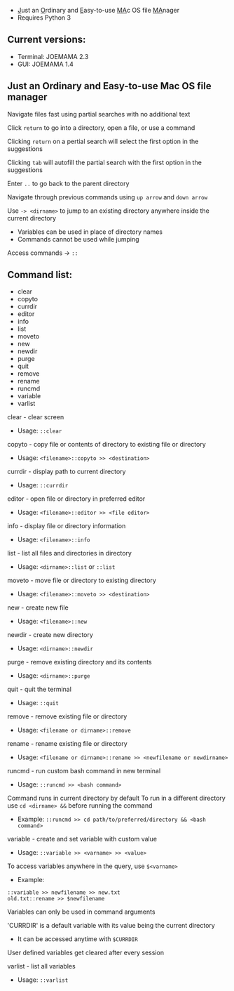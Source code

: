 - <ins>J</ins>ust an <ins>O</ins>rdinary and <ins>E</ins>asy-to-use <ins>MA</ins>c OS file <ins>MA</ins>nager
- Requires Python 3

## Current versions:
- Terminal: JOEMAMA 2.3
- GUI: JOEMAMA 1.4
  
## Just an Ordinary and Easy-to-use Mac OS file manager
Navigate files fast using partial searches with no additional text

Click `return` to go into a directory, open a file, or use a command

Clicking `return` on a pertial search will select the first option in the suggestions

Clicking `tab` will autofill the partial search with the first option in the suggestions

Enter `..` to go back to the parent directory

Navigate through previous commands using `up arrow` and `down arrow`

Use `-> <dirname>` to jump to an existing directory anywhere inside the current directory
- Variables can be used in place of directory names
- Commands cannot be used while jumping

Access commands -> `::`

## Command list:

- clear
- copyto
- currdir
- editor
- info
- list
- moveto
- new
- newdir
- purge
- quit
- remove
- rename
- runcmd
- variable
- varlist

clear - clear screen
- Usage: `::clear`

copyto - copy file or contents of directory to existing file or directory
- Usage: `<filename>::copyto >> <destination>`

currdir - display path to current directory
- Usage: `::currdir`

editor - open file or directory in preferred editor
- Usage: `<filename>::editor >> <file editor>`

info - display file or directory information
- Usage: `<filename>::info`

list - list all files and directories in directory
- Usage: `<dirname>::list` or `::list`

moveto - move file or directory to existing directory
- Usage: `<filename>::moveto >> <destination>`

new - create new file
- Usage: `<filename>::new`

newdir - create new directory
- Usage: `<dirname>::newdir`

purge - remove existing directory and its contents
- Usage: `<dirname>::purge`

quit - quit the terminal
- Usage: `::quit`

remove - remove existing file or directory
- Usage: `<filename or dirname>::remove`

rename - rename existing file or directory
- Usage: `<filename or dirname>::rename >> <newfilename or newdirname>`

runcmd - run custom bash command in new terminal
- Usage: `::runcmd >> <bash command>`

Command runs in current directory by default
To run in a different directory use `cd <dirname> &&` before running the command
- Example:
`::runcmd >> cd path/to/preferred/directory && <bash command>`

variable - create and set variable with custom value
- Usage: `::variable >> <varname> >> <value>`

To access variables anywhere in the query, use `$<varname>`
- Example:
```
::variable >> newfilename >> new.txt
old.txt::rename >> $newfilename
```

Variables can only be used in command arguments

'CURRDIR' is a default variable with its value being the current directory
- It can be accessed anytime with `$CURRDIR`

User defined variables get cleared after every session

varlist - list all variables
- Usage: `::varlist`
